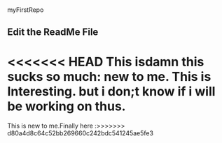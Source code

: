 #
 myFirstRepo
## Edit the ReadMe File
<<<<<<< HEAD
This isdamn this sucks so much: new to me. This is Interesting. but i don;t know if i will be working on thus.
=======
This is new to me.Finally here 
:>>>>>>> d80a4d8c64c52bb269660c242bdc541245ae5fe3
